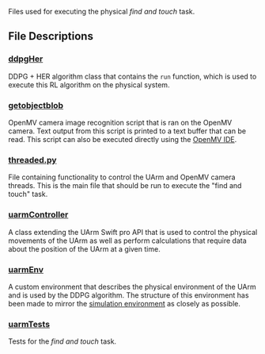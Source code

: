 Files used for executing the physical *find and touch* task.

## File Descriptions

### [ddpgHer](https://github.com/jessyec-s/capstone/blob/master/openMV/ddpgHer.py)
DDPG + HER algorithm class that contains the ``run`` function, which is used to execute this RL algorithm on the physical system.

### [getobjectblob](https://github.com/jessyec-s/capstone/blob/master/openMV/getobjectblob.py)
OpenMV camera image recognition script that is ran on the OpenMV camera.  Text output from this script
is printed to a text buffer that can be read.  This script can also be executed directly using the [OpenMV IDE](https://openmv.io/pages/download).

### [threaded.py](https://github.com/jessyec-s/capstone/blob/master/openMV/threaded.py)
File containing functionality to control the UArm and OpenMV camera threads.  This is the main file that should be run to execute the "find and touch" task.

### [uarmController](https://github.com/jessyec-s/capstone/blob/master/openMV/uarmController.py)
A class extending the UArm Swift pro API that is used to control the physical movements of the UArm as well as perform calculations that require data about the position
of the UArm at a given time.

### [uarmEnv](https://github.com/jessyec-s/capstone/blob/master/openMV/uarmEnv.py)
A custom environment that describes the physical environment of the UArm and is used by the DDPG algorithm.  The structure of this environment has been made
to mirror the [simulation environment](https://github.com/kobinau/gym/blob/capstone/gym/envs/robotics/fetch_env.py) as closely as possible.

### [uarmTests](https://github.com/jessyec-s/capstone/blob/master/openMV/uarmTests.py)
Tests for the *find and touch* task.

